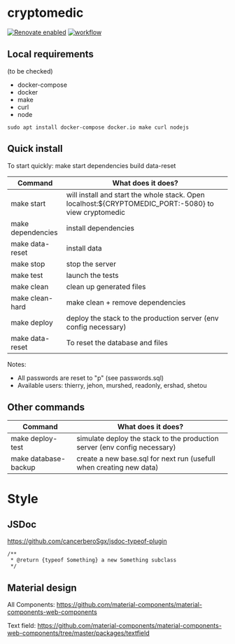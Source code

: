 # cryptomedic

[![Renovate enabled](https://img.shields.io/badge/renovate-enabled-brightgreen.svg)](https://renovatebot.com/)
[![workflow](https://github.com/jehon/cryptomedic/actions/workflows/workflow.yml/badge.svg)](https://github.com/jehon/cryptomedic/actions/workflows/workflow.yml)

## Local requirements

(to be checked)

- docker-compose
- docker
- make
- curl
- node

```lang=bash
sudo apt install docker-compose docker.io make curl nodejs
```

## Quick install

To start quickly:
make start dependencies build data-reset

| Command    | What does it does?
|------------|----------------------
| make start | will install and start the whole stack. Open localhost:${CRYPTOMEDIC_PORT:-5080} to view cryptomedic
| make dependencies | install dependencies
| make data-reset | install data
| make stop  | stop the server
| make test  | launch the tests
| make clean | clean up generated files
| make clean-hard | make clean + remove dependencies
| make deploy | deploy the stack to the production server (env config necessary)
| make data-reset | To reset the database and files

Notes:
- All passwords are reset to "p" (see passwords.sql)
- Available users: thierry, jehon, murshed, readonly, ershad, shetou

## Other commands

| Command    | What does it does?
|------------|----------------------
| make deploy-test | simulate deploy the stack to the production server (env config necessary)
| make database-backup | create a new base.sql for next run (usefull when creating new data)

# Style

## JSDoc
https://github.com/cancerberoSgx/jsdoc-typeof-plugin

```lang=javascript
/**
 * @return {typeof Something} a new Something subclass
 */
```
## Material design

All Components: https://github.com/material-components/material-components-web-components

Text field: https://github.com/material-components/material-components-web-components/tree/master/packages/textfield
